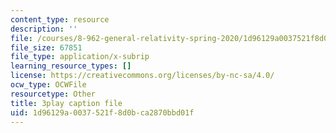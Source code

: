 ```yaml
---
content_type: resource
description: ''
file: /courses/8-962-general-relativity-spring-2020/1d96129a0037521f8d0bca2870bbd01f_uNWqE3LS1E.vtt
file_size: 67851
file_type: application/x-subrip
learning_resource_types: []
license: https://creativecommons.org/licenses/by-nc-sa/4.0/
ocw_type: OCWFile
resourcetype: Other
title: 3play caption file
uid: 1d96129a-0037-521f-8d0b-ca2870bbd01f
---
```

